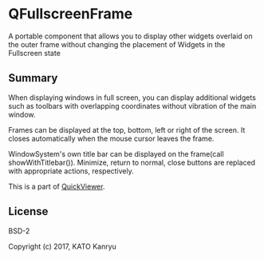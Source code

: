 # QFullscreenFrame
A portable component that allows you to display other widgets overlaid on the outer frame without changing the placement of Widgets in the Fullscreen state

## Summary

When displaying windows in full screen, you can display additional widgets
such as toolbars with overlapping coordinates without vibration of the main window.

Frames can be displayed at the top, bottom, left or right of the screen.
It closes automatically when the mouse cursor leaves the frame.

WindowSystem's own title bar can be displayed on the frame(call showWithTitlebar()).
Minimize, return to normal, close buttons are replaced with appropriate actions, respectively.


This is a part of [QuickViewer](https://github.com/kanryu/quickviewer).

## License
BSD-2

Copyright (c) 2017, KATO Kanryu
